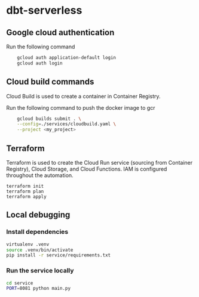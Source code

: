 # dbt-serverless

## Google cloud authentication

Run the following command
```sh
    gcloud auth application-default login
    gcloud auth login
```


## Cloud build commands

Cloud Build is used to create a container in Container Registry.

Run the following command to push the docker image to gcr
```sh
    gcloud builds submit . \
    --config=./services/cloudbuild.yaml \
    --project <my_project>
```

## Terraform 
Terraform is used to create the Cloud Run service (sourcing from Container Registry), Cloud Storage, and Cloud Functions. IAM is configured throughout the automation.

```
terraform init
terraform plan
terraform apply
```

## Local debugging

### Install dependencies
```sh
virtualenv .venv
source .venv/bin/activate
pip install -r service/requirements.txt
```
### Run the service locally

```sh
cd service
PORT=8081 python main.py
```